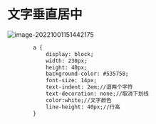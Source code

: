 # 文字垂直居中

![image-20221001151442175](C:\Users\21063\AppData\Roaming\Typora\typora-user-images\image-20221001151442175.png)

```html
        a {
            display: block;
            width: 230px;
            height: 40px;
            background-color: #535758;
            font-size: 14px;
            text-indent: 2em;//退两个字符
            text-decoration: none;//取消下划线
            color:white;//文字颜色
            line-height: 40px;//行高
        }
```

